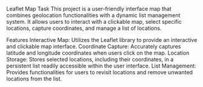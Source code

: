 Leaflet Map Task
This project is a user-friendly interface map that combines geolocation functionalities with a dynamic list management system. It allows users to interact with a clickable map, select specific locations, capture coordinates, and manage a list of locations.

Features
Interactive Map: Utilizes the Leaflet library to provide an interactive and clickable map interface.
Coordinate Capture: Accurately captures latitude and longitude coordinates when users click on the map.
Location Storage: Stores selected locations, including their coordinates, in a persistent list readily accessible within the user interface.
List Management: Provides functionalities for users to revisit locations and remove unwanted locations from the list.

